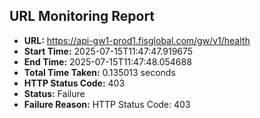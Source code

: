 ## URL Monitoring Report

- **URL:** https://api-gw1-prod1.fisglobal.com/gw/v1/health
- **Start Time:** 2025-07-15T11:47:47.919675
- **End Time:** 2025-07-15T11:47:48.054688
- **Total Time Taken:** 0.135013 seconds
- **HTTP Status Code:** 403
- **Status:** Failure
- **Failure Reason:** HTTP Status Code: 403
